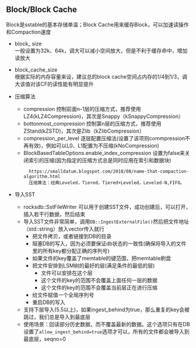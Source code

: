 ## Block/Block Cache  
Block是sstable的基本存储单温；Block Cache用来缓存Block，可以加速读操作和Compaction速度

- block_ size  
一般设置为32k、64k，调大可以减小空间放大，但是不利于缓存命中，增加读放大

- block_cache_size  
根据实际的内存容量来设，建议总的block cache空间占内存的1/4到1/3，调大该值对该CF的读性能有明显提升

- 压缩算法
  - compression 控制前面n-1层的压缩方式，推荐使用LZ4(kLZ4Compression)，其次是Snappy（kSnappyCompression）
  - bottonmost_compression 控制第n层的压缩方式，推荐使用ZStand(kZSTD)，其次是Zlib（kZlibCompression）
  - compression_per_level 逐层配置压缩法(设置了该项则commpression不再有效)，例如可以L0、L1配置为不压缩(kNoCompression)
  - BlockBasedTableOptions.enable_index_compression 设置为false来关闭索引的压缩(因为指定的压缩方式总是同时应用在索引和数据块)
    ```
      https://smalldatum.blogspot.com/2018/08/name-that-compaction-algorithm.html
      压缩算法：经典Leveled，Tiered，Tiered+Leveled，Leveled-N,FIFO。
    ```

- 导入SST
  - rocksdb::SstFileWriter 可以用于创建SST文件，成功创建后，可以打开，插入若干行数据，然后结束
  - 导入SST文件非常简单，调用`DB::IngestExternalFile()`然后把文件地址（std::string）放入vector传入就行
    - 把文件拷贝，或者链接到DB的目录
    - 阻塞DB的写入，因为必须要保证db状态的一致性(确保将导入的文件里的所有key都分配正确的序列号)
    - 如果文件的key覆盖了memtable的键范围，把memtable刷盘
    - 把文件安排到LSM树的最好的层(满足条件的最低的层)
       - 文件可以安排在这个层
       - 这个文件的key的范围不会覆盖上面任何一层的数据
       - 这个文件的key的范围不会覆盖当前层正在进行压缩
    - 给文件赋值一个全局序列号
    - 重启DB的写入
  - 支持下层导入(5.5以上)，如果ingest_behind为true，那么重复的key会被跳过，我们总是导入到最底层
  - 使用场景：回读部分历史数据，而不覆盖最新的数据。这个选项只有在DB设置了`allow_ingest_behind=true`选项才可以，所有的文件都会被导入到最底层，seqno=0
